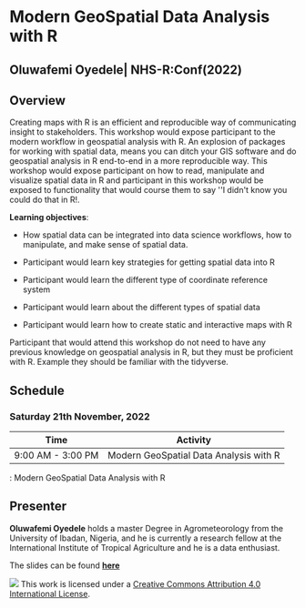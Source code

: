 # Modern GeoSpatial Data Analysis with R

## Oluwafemi Oyedele\| NHS-R:Conf(2022)

## Overview

Creating maps with R is an efficient and reproducible way of communicating insight to stakeholders. This workshop would expose participant to the modern workflow in geospatial analysis with R. An explosion of packages for working with spatial data, means you can ditch your GIS software and do geospatial analysis in R end-to-end in a more reproducible way. This workshop would expose participant on how to read, manipulate and visualize spatial data in R and participant in this workshop would be exposed to functionality that would course them to say ''I didn't know you could do that in R!.

**Learning objectives**:

-   How spatial data can be integrated into data science workflows, how to manipulate, and make sense of spatial data.

-   Participant would learn key strategies for getting spatial data into R

-   Participant would learn the different type of coordinate reference system

-   Participant would learn about the different types of spatial data

-   Participant would learn how to create static and interactive maps with R

Participant that would attend this workshop do not need to have any previous knowledge on geospatial analysis in R, but they must be proficient with R. Example they should be familiar with the tidyverse.

## Schedule

### Saturday 21th November, 2022

| Time              | Activity                               |
|-------------------|----------------------------------------|
| 9:00 AM - 3:00 PM | Modern GeoSpatial Data Analysis with R |

: Modern GeoSpatial Data Analysis with R

## Presenter

**Oluwafemi Oyedele** holds a master Degree in Agrometeorology from the University of Ibadan, Nigeria, and he is currently a research fellow at the International Institute of Tropical Agriculture and he is a data enthusiast.

The slides can be found [**here**](https://bb1464.github.io/Modern-GeoSpatial-Data-Analysis-with-R/)

![](https://i.creativecommons.org/l/by/4.0/88x31.png) This work is licensed under a [Creative Commons Attribution 4.0 International License](https://creativecommons.org/licenses/by/4.0/).
